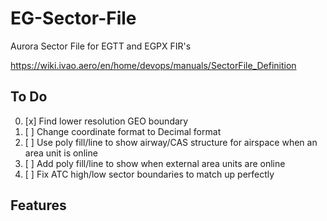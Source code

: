 # EG-Sector-File
Aurora Sector File for EGTT and EGPX FIR's



https://wiki.ivao.aero/en/home/devops/manuals/SectorFile_Definition


## To Do

0) [x] Find lower resolution GEO boundary
1) [ ] Change coordinate format to Decimal format
2) [ ] Use poly fill/line to show airway/CAS structure for airspace when an area unit is online
3) [ ] Add poly fill/line to show when external area units are online
4) [ ] Fix ATC high/low sector boundaries to match up perfectly

## Features
